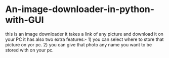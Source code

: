 # An-image-downloader-in-python-with-GUI
this is an image downloader it takes a link of any picture and download it on your PC 
it has also two extra features:-  1) you can select where to store that picture on yor pc.
                                  2) you can give that photo any name you want to be stored with on your pc.
                                 
                                 
                                  
